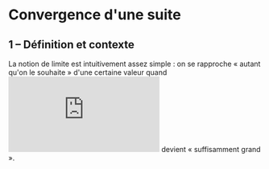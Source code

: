 # Convergence d'une suite

## 1 – Définition et contexte

La notion de limite est intuitivement assez simple : on se rapproche « autant qu'on le souhaite »
d'une certaine valeur quand ![](http://latex.codecogs.com/gif.latex?n) devient « suffisamment grand ».
